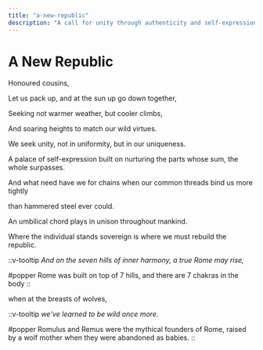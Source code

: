 ```yaml
---
title: "a-new-republic"
description: "A call for unity through authenticity and self-expression, building a palace of uniqueness bound by common threads."
---
```


# A New Republic

Honoured cousins,

Let us pack up, and at the sun up go down together,

Seeking not warmer weather, but cooler climbs,

And soaring heights to match our wild virtues.

We seek unity, not in uniformity, but in our uniqueness.

A palace of self-expression built on nurturing the parts whose sum, the whole surpasses.

And what need have we for chains when our common threads bind us more tightly

than hammered steel ever could.

An umbilical chord plays in unison throughout mankind.

Where the individual stands sovereign is where we must rebuild the republic.

::v-tooltip
_And on the seven hills of inner harmony, a true Rome may rise,_

#popper
Rome was built on top of 7 hills, and there are 7 chakras in the body
::

when at the breasts of wolves,

::v-tooltip
_we've learned to be wild once more._

#popper
Romulus and Remus were the mythical founders of Rome, raised by a wolf mother when they were abandoned as babies. 
::

